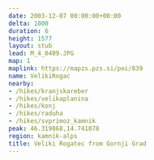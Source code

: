 ```yaml
---
date: 2003-12-07 00:00:00+00:00
delta: 1000
duration: 6
height: 1577
layout: stub
lead: M_4_0409.JPG
map: 1
maplink: https://mapzs.pzs.si/poi/839
name: VelikiRogac
nearby:
- /hikes/kranjskareber
- /hikes/velikaplanina
- /hikes/konj
- /hikes/raduha
- /hikes/svprimoz_kamnik
peak: 46.319868,14.741078
region: kamnik-alps
title: Veliki Rogatec from Gornji Grad
---
```


